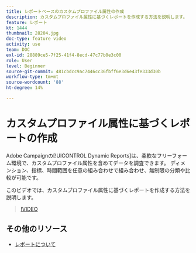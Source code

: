 ```yaml
---
title: レポートベースのカスタムプロファイル属性の作成
description: カスタムプロファイル属性に基づくレポートを作成する方法を説明します。
feature: レポート
kt: 1444
thumbnail: 28204.jpg
doc-type: feature video
activity: use
team: DOC
exl-id: 28889ce5-7f25-41f4-8ecd-47c77b0e3c00
role: User
level: Beginner
source-git-commit: 481cbdcc9ac7446cc36fbff6e3d6e43fe333d30b
workflow-type: tm+mt
source-wordcount: '88'
ht-degree: 14%

---
```


# カスタムプロファイル属性に基づくレポートの作成

Adobe Campaignの[!UICONTROL Dynamic Reports]は、柔軟なフリーフォーム環境で、カスタムプロファイル属性を含めてデータを調査できます。 ディメンション、指標、時間範囲を任意の組み合わせで組み合わせ、無制限の分類や比較が可能です。

このビデオでは、カスタムプロファイル属性に基づくレポートを作成する方法を説明します。

>[!VIDEO](https://video.tv.adobe.com/v/28204?quality=12)

## その他のリソース

* [レポートについて](https://experienceleague.adobe.com/docs/campaign-standard/using/reporting/about-reporting/about-dynamic-reports.html?lang=en)
